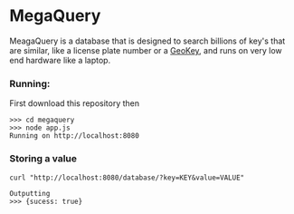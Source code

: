 # MegaQuery
MeagaQuery is a database that is designed to search billions of key's that are similar, like a license plate number or a [GeoKey](https://github.com/lakefox/goekey), and runs on very low end hardware like a laptop.

### Running:

First download this repository then
```
>>> cd megaquery
>>> node app.js
Running on http://localhost:8080
```

### Storing a value

```
curl "http://localhost:8080/database/?key=KEY&value=VALUE"

Outputting
>>> {sucess: true}
```
